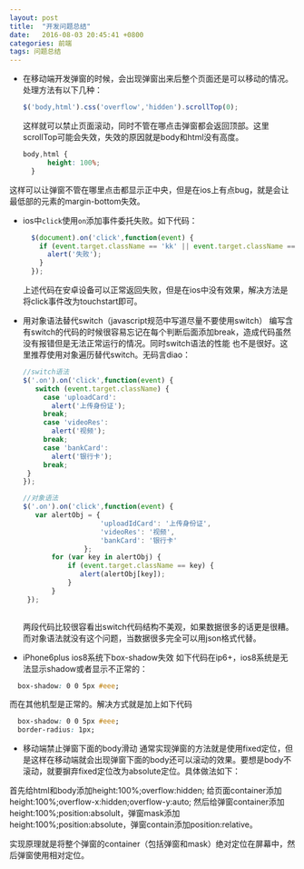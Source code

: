 ```yaml
---
layout: post
title:  "开发问题总结"
date:   2016-08-03 20:45:41 +0800
categories: 前端
tags: 问题总结
---
```


* 在移动端开发弹窗的时候，会出现弹窗出来后整个页面还是可以移动的情况。处理方法有以下几种：
    ```javascript
    $('body,html').css('overflow','hidden').scrollTop(0);
    ```
    这样就可以禁止页面滚动，同时不管在哪点击弹窗都会返回顶部。这里scrollTop可能会失效，失效的原因就是body和html没有高度。
    ```css
    body,html {
          height: 100%;
      }
    ```
这样可以让弹窗不管在哪里点击都显示正中央，但是在ios上有点bug，就是会让最低部的元素的margin-bottom失效。

* ios中`click`使用`on`添加事件委托失败。如下代码：
  ```javascript
    $(document).on('click',function(event) {
      if (event.target.className == 'kk' || event.target.className == 'jj') {
        alert('失败');
      }
    });
  ```
  上述代码在安卓设备可以正常返回失败，但是在ios中没有效果，解决方法是将click事件改为touchstart即可。
  
* 用对象语法替代switch（javascript规范中写道尽量不要使用switch）
编写含有switch的代码的时候很容易忘记在每个判断后面添加break，造成代码虽然没有报错但是无法正常运行的情况。同时switch语法的性能
也不是很好。这里推荐使用对象遍历替代switch。无码言diao：

   ```javascript
   //switch语法
   $('.on').on('click',function(event) {
      switch (event.target.className) {
        case 'uploadCard':
          alert('上传身份证');
        break;
        case 'videoRes':
          alert('视频');
        break;
        case 'bankCard':
          alert('银行卡');
        break;
    }
   });
 
   //对象语法
   $('.on').on('click',function(event) {
      var alertObj = {
                      'uploadIdCard': '上传身份证',
                      'videoRes': '视频',
                      'bankCard': '银行卡'
                  };
          for (var key in alertObj) {
              if (event.target.className == key) {
                 alert(alertObj[key]);
              }
          }
    });
    
   ```
   两段代码比较很容看出switch代码结构不美观，如果数据很多的话更是很糟。而对象语法就没有这个问题，当数据很多完全可以用json格式代替。
   
* iPhone6plus ios8系统下box-shadow失效
如下代码在ip6+，ios8系统是无法显示shadow或者显示不正常的：
```css
  box-shadow: 0 0 5px #eee;
```
而在其他机型是正常的。解决方式就是加上如下代码
```css
  box-shadow: 0 0 5px #eee;
  border-radius: 1px;
```

* 移动端禁止弹窗下面的body滑动
通常实现弹窗的方法就是使用fixed定位，但是这样在移动端就会出现弹窗下面的body还可以滚动的效果。要想是body不滚动，就要摒弃fixed定位改为absolute定位。具体做法如下：

首先给html和body添加height:100%;overflow:hidden; 给页面container添加height:100%;overflow-x:hidden;overflow-y:auto; 然后给弹窗container添加height:100%;position:absolult，弹窗mask添加height:100%;position:absolute，弹窗contain添加position:relative。

实现原理就是将整个弹窗的container（包括弹窗和mask）绝对定位在屏幕中，然后弹窗使用相对定位。